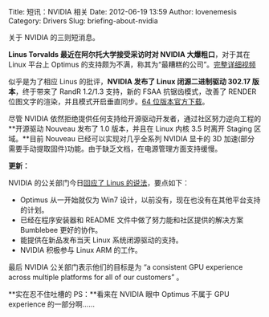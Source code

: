 Title: 短讯：NVIDIA 相关
Date: 2012-06-19 13:59
Author: lovenemesis
Category: Drivers
Slug: briefing-about-nvidia

关于 NVIDIA 的三则短消息。

**Linus Torvalds 最近在阿尔托大学接受采访时对 NVIDIA
大爆粗口**，对于其在 Linux 平台上 Optimus
的支持颇为不满，称其为“最糟糕的公司”。[完整详细视频](http://is.gd/PURwzz)

似乎是为了相应 Linus 的批评，**NVIDIA 发布了 Linux 闭源二进制驱动 302.17
版本**，终于带来了 RandR 1.2/1.3 支持，新的 FSAA 抗锯齿模式，改善了
RENDER 位图文字的渲染，并且模式开启垂直同步。[64
位版本官方下载](http://www.nvidia.com/object/linux-display-amd64-302.17-driver.html)。

尽管 NVIDIA
依然拒绝提供任何支持给开源驱动开发者，通过社区努力逆向工程的**开源驱动
Nouveau 发布了 1.0 版本，并且在 Linux 内核 3.5 时离开 Staging
区域。**目前 Nouveau 已经可以实现对几乎全系列 NVIDIA 显卡的 3D
加速(部分需要手动提取固件)功能。由于缺乏文档，在电源管理方面支持缓慢。

**更新：**

NVIDIA 的公关部门今日[回应了 Linus
的说法](http://www.phoronix.com/scan.php?page=news_item&px=MTEyMjk)，要点如下：

-   Optimus 从一开始就仅为 Win7
    设计，以前没有，现在也没有在其他平台支持的计划。
-   已经在程序安装器和 README 文件中做了努力能和社区提供的解决方案
    Bumblebee 更好的协作。
-   能提供在新品发布当天 Linux 系统闭源驱动的支持。
-   NVIDIA 积极参与 Linux ARM 的工作。

最后 NVIDIA 公关部门表示他们的目标是为 “a consistent GPU experience
across multiple platforms for all of our customers” 。

**实在忍不住吐槽的 PS：**看来在 NVIDIA 眼中 Optimus 不属于 GPU
experience 的一部分啊……
